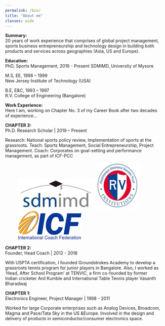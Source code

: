 ```yaml
---
permalink: /bio/
title: "About me"
classes: wide
---
```


**Summary:**  
20 years of work experience that comprises of global project management, sports business
entrepreneurship and technology design in building both products and services across
geographies (Asia, US and Europe).

**Education:**  
PhD, Sports Management, 2019 - Present
SDMIMD, University of Mysore

M.S, EE, 1998 – 1999  
New Jersey Institute of Technology (USA)  

B.E, E&C, 1993 – 1997  
R.V. College of Engineering (Bangalore)  

**Work Experience:**  
Here I am, working on Chapter No. 3 of my Career Book after two decades of experience...

**CHAPTER 3:**  
Ph.D. Research Scholar | 2019 – Present

Research: National sports policy review, Implementation of sports at the grassroots.
Teach: Sports Management, Social Entrepreneurship, Project Management.
Coach: Corporates on goal-setting and performance management, as part of ICF-PCC

<figure class="third">
    <a href="/assets/images/sdmimd.png"><img src="/assets/images/sdmimd.png"></a>
    <a href="/assets/images/rvce.png"><img src="/assets/images/rvce.png"></a>
    <a href="/assets/images/icf.png"><img src="/assets/images/icf.png"></a>
</figure>

**CHAPTER 2:**  
Founder, Head Coach | 2012 - 2018

With USPTA certification, I founded Groundstrokes Academy to develop a grassroots tennis program for junior players in Bangalore. Also, I worked as ‘Head, After School Program’ at TENVIC, a firm co-founded by former Indian cricketer Anil Kumble and International Table Tennis player Vasanth Bharadwaj

**CHAPTER 1:**  
Electronics Engineer, Project Manager | 1998 - 2011

Worked for large Corporate enterprises such as Analog Devices, Broadcom, Magma and Pace/Tata Sky in the US &Europe. Involved in the design and delivery of products in semiconductor/consumer electronics space.
